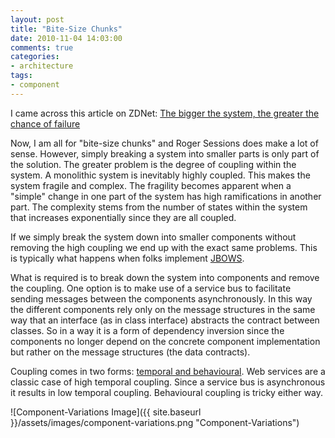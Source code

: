 ```yaml
---
layout: post
title: "Bite-Size Chunks"
date: 2010-11-04 14:03:00
comments: true
categories: 
- architecture
tags:
- component
---
```


I came across this article on ZDNet: [The bigger the system, the greater the chance of failure](http://www.zdnet.com/blog/service-oriented/the-bigger-the-system-the-greater-the-chance-of-failure/6099?tag=mantle_skin;content)

Now, I am all for "bite-size chunks" and Roger Sessions does make a lot of sense. However, simply breaking a system into smaller parts is only part of the solution. The greater problem is the degree of coupling within the system. A monolithic system is inevitably highly coupled. This makes the system fragile and complex. The fragility becomes apparent when a "simple" change in one part of the system has high ramifications in another part. The complexity stems from the number of states within the system that increases exponentially since they are all coupled.

If we simply break the system down into smaller components without removing the high coupling we end up with the exact same problems. This is typically what happens when folks implement [JBOWS](http://agilitator.com/blog/?p=135).

What is required is to break down the system into components and remove the coupling. One option is to make use of a service bus to facilitate sending messages between the components asynchronously. In this way the different components rely only on the message structures in the same way that an interface (as in class interface) abstracts the contract between classes. So in a way it is a form of dependency inversion since the components no longer depend on the concrete component implementation but rather on the message structures (the data contracts).

Coupling comes in two forms: [temporal and behavioural](http://iansrobinson.com/2009/04/27/temporal-and-behavioural-coupling/). Web services are a classic case of high temporal coupling. Since a service bus is asynchronous it results in low temporal coupling. Behavioural coupling is tricky either way.

![Component-Variations Image]({{ site.baseurl }}/assets/images/component-variations.png "Component-Variations")
